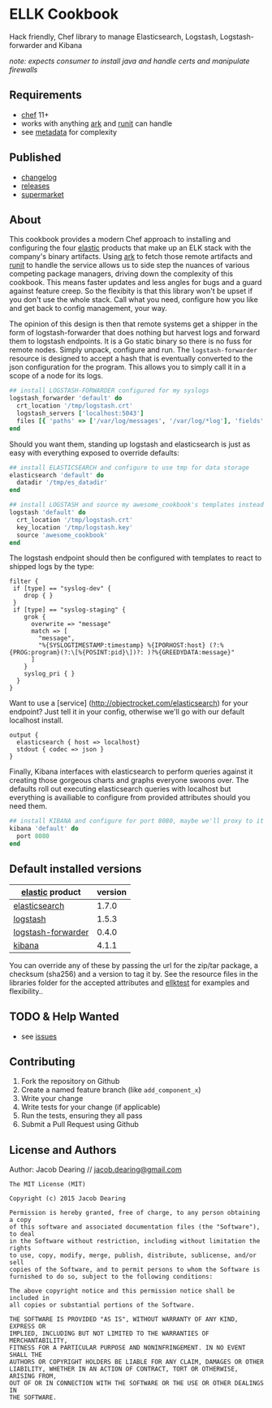 ELLK Cookbook
============

Hack friendly, Chef library to manage Elasticsearch, Logstash, Logstash-forwarder and Kibana

*note: expects consumer to install java and handle certs and manipulate firewalls*

Requirements
------------
- [chef] 11+
- works with anything [ark] and [runit] can handle
- see [metadata] for complexity

Published
---------
- [changelog]
- [releases]
- [supermarket]

About
------------
This cookbook provides a modern Chef approach to installing and configuring the four [elastic] products that make up an ELK stack with the company's binary artifacts.  Using [ark] to fetch those remote artifacts and [runit] to handle the service allows us to side step the nuances of various competing package managers, driving down the complexity of this cookbook.  This means faster updates and less angles for bugs and a guard against feature creep.  So the flexibity is that this library won't be upset if you don't use the whole stack.  Call what you need, configure how you like and get back to config management, your way.

The opinion of this design is then that remote systems get a shipper in the form of logstash-forwarder that does nothing but harvest logs and forward them to logstash endpoints.  It is a Go static binary so there is no fuss for remote nodes.  Simply unpack, configure and run.  The `logstash-forwarder` resource is designed to accept a hash that is eventually converted to the json configuration for the program.  This allows you to simply call it in a scope of a node for its logs.

```ruby
## install LOGSTASH-FORWARDER configured for my syslogs
logstash_forwarder 'default' do
  crt_location '/tmp/logstash.crt'
  logstash_servers ['localhost:5043']
  files [{ 'paths' => ['/var/log/messages', '/var/log/*log'], 'fields' => { 'type' => "syslog-#{node.chef_environment}" } }]
end
```

Should you want them, standing up logstash and elasticsearch is just as easy with everything exposed to override defaults:

```ruby
## install ELASTICSEARCH and configure to use tmp for data storage
elasticsearch 'default' do
  datadir '/tmp/es_datadir'
end
```

```ruby
## install LOGSTASH and source my awesome_cookbook's templates instead
logstash 'default' do
  crt_location '/tmp/logstash.crt'
  key_location '/tmp/logstash.key'
  source 'awesome_cookbook'
end
```

The logstash endpoint should then be configured with templates to react to shipped logs by the type:

```
filter {
 if [type] == "syslog-dev" {
    drop { }
 }
 if [type] == "syslog-staging" {
    grok {
      overwrite => "message"
      match => [
        "message",
        "%{SYSLOGTIMESTAMP:timestamp} %{IPORHOST:host} (?:%{PROG:program}(?:\[%{POSINT:pid}\])?: )?%{GREEDYDATA:message}"
      ]
    }
    syslog_pri { }
  }
}
```

Want to use a [service] (http://objectrocket.com/elasticsearch) for your endpoint?  Just tell it in your config, otherwise we'll go with our default localhost install.

```
output {
  elasticsearch { host => localhost}
  stdout { codec => json }
}
```
Finally, Kibana interfaces with elasticsearch to perform queries against it creating those gorgeous charts and graphs everyone swoons over.  The defaults roll out executing elasticsearch queries with localhost but everything is availiable to configure from provided attributes should you need them.

```ruby
## install KIBANA and configure for port 8080, maybe we'll proxy to it from NGINX with some auth_basic?
kibana 'default' do
  port 8080
end
```

Default installed versions
------------
[elastic] product | version
------------ | -------------
[elasticsearch] | 1.7.0
[logstash] | 1.5.3
[logstash-forwarder] | 0.4.0
[kibana] | 4.1.1

You can override any of these by passing the url for the zip/tar package, a checksum (sha256) and a version to tag it by. See the resource files in the libraries folder for the accepted attributes and [ellktest] for examples and flexibility..

TODO & Help Wanted
------------
 - see [issues]

Contributing
------------
1. Fork the repository on Github
2. Create a named feature branch (like `add_component_x`)
3. Write your change
4. Write tests for your change (if applicable)
5. Run the tests, ensuring they all pass
6. Submit a Pull Request using Github

License and Authors
-------------------
Author: Jacob Dearing // jacob.dearing@gmail.com

```
The MIT License (MIT)

Copyright (c) 2015 Jacob Dearing

Permission is hereby granted, free of charge, to any person obtaining a copy
of this software and associated documentation files (the "Software"), to deal
in the Software without restriction, including without limitation the rights
to use, copy, modify, merge, publish, distribute, sublicense, and/or sell
copies of the Software, and to permit persons to whom the Software is
furnished to do so, subject to the following conditions:

The above copyright notice and this permission notice shall be included in
all copies or substantial portions of the Software.

THE SOFTWARE IS PROVIDED "AS IS", WITHOUT WARRANTY OF ANY KIND, EXPRESS OR
IMPLIED, INCLUDING BUT NOT LIMITED TO THE WARRANTIES OF MERCHANTABILITY,
FITNESS FOR A PARTICULAR PURPOSE AND NONINFRINGEMENT. IN NO EVENT SHALL THE
AUTHORS OR COPYRIGHT HOLDERS BE LIABLE FOR ANY CLAIM, DAMAGES OR OTHER
LIABILITY, WHETHER IN AN ACTION OF CONTRACT, TORT OR OTHERWISE, ARISING FROM,
OUT OF OR IN CONNECTION WITH THE SOFTWARE OR THE USE OR OTHER DEALINGS IN
THE SOFTWARE.
```

[ark]: https://github.com/burtlo/ark
[changelog]: https://github.com/dearing/ellk/blob/master/CHANGELOG.md
[chef]: https://www.chef.io/
[elastic]: https://www.elastic.co/
[elasticsearch]: https://www.elastic.co/guide/en/elasticsearch/reference/current/index.html
[ellktest]: https://github.com/dearing/ellk/blob/master/test/cookbooks/ellktest/recipes/default.rb
[issues]: https://github.com/dearing/ellk/issues
[kibana]: https://github.com/elastic/kibana
[logstash-forwarder]: https://github.com/elastic/logstash-forwarder
[logstash]: https://www.elastic.co/guide/en/logstash/current/index.html
[metadata]: https://github.com/dearing/ellk/blob/master/metadata.rb
[releases]: https://github.com/dearing/ellk/releases
[runit]: https://github.com/hw-cookbooks/runit
[supermarket]: https://supermarket.chef.io/cookbooks/ellk

